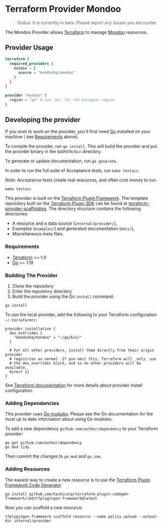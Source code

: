 # Terraform Provider Mondoo

> Status: It is currently in beta. Please report any issues you encounter.

The Mondoo Provider allows [Terraform](https://terraform.io/) to manage [Mondoo](https://mondoo.com) resources.

## Provider Usage

```terraform
terraform {
  required_providers {
    mondoo = {
      source = "mondoohq/mondoo"
    }
  }
}

provider "mondoo" {
  region = "us" # use "eu" for the European region
}
```

## Developing the provider

If you wish to work on the provider, you'll first need [Go](http://www.golang.org) installed on your machine (
see [Requirements](#requirements) above).

To compile the provider, run `go install`. This will build the provider and put the provider binary in the `$GOPATH/bin`
directory.

To generate or update documentation, run `go generate`.

In order to run the full suite of Acceptance tests, run `make testacc`.

_Note:_ Acceptance tests create real resources, and often cost money to run.

```shell
make testacc
```

This provider is built on the [Terraform Plugin Framework](https://github.com/hashicorp/terraform-plugin-framework). The
template repository built on the [Terraform Plugin SDK](https://github.com/hashicorp/terraform-plugin-sdk) can be found
at [terraform-provider-scaffolding](https://github.com/hashicorp/terraform-provider-scaffolding). The directory
structure contains the following directories:

- A resource and a data source (`internal/provider/`),
- Examples (`examples/`) and generated documentation (`docs/`),
- Miscellaneous meta files.

### Requirements

- [Terraform](https://developer.hashicorp.com/terraform/downloads) >= 1.0
- [Go](https://golang.org/doc/install) >= 1.19

### Building The Provider

1. Clone the repository
1. Enter the repository directory
1. Build the provider using the Go `install` command:

```shell
go install
```

To use the local provider, add the following to your Terraform configuration `~/.terraformrc`:

```hcl
provider_installation {
  dev_overrides {
    "mondoohq/mondoo" = "~/go/bin/"
  }

  # For all other providers, install them directly from their origin provider
  # registries as normal. If you omit this, Terraform will _only_ use
  # the dev_overrides block, and so no other providers will be available.
  direct {}
}
```

See [Terraform documentation](https://developer.hashicorp.com/terraform/cli/config/config-file#explicit-installation-method-configuration)
for more details about provider install configuration.

### Adding Dependencies

This provider uses [Go modules](https://github.com/golang/go/wiki/Modules).
Please see the Go documentation for the most up to date information about using Go modules.

To add a new dependency `github.com/author/dependency` to your Terraform provider:

```shell
go get github.com/author/dependency
go mod tidy
```

Then commit the changes to `go.mod` and `go.sum`.

### Adding Resources

The easiest way to create a new resource is to use
the [Terraform Plugin Framework Code Generator](https://github.com/hashicorp/terraform-plugin-codegen-framework)

```shell
go install github.com/hashicorp/terraform-plugin-codegen-framework/cmd/tfplugingen-framework@latest
```

Now you can scaffold a new resource:

```shell
tfplugingen-framework scaffold resource --name policy_upload --output-dir internal/provider
```
